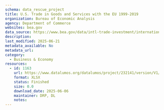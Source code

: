 ```yaml
---
schema: data_rescue_project 
title: U.S. Trade in Goods and Services with the EU 1999-2019
organization: Bureau of Economic Analysis
agency: Department of Commerce
websites: bea.gov
data_source: https://www.bea.gov/data/intl-trade-investment/international-trade-goods-and-services
description: 
last_modified: 2025-06-21
metadata_available: No
metadata_url: 
category:
  - Business & Economy 
resources:
  - id: 1163
    url: https://www.datalumos.org/datalumos/project/232141/version/V1/view
    format: XLSX
    status: Finished
    size: 0.0
    download_date: 2025-06-06
    maintainer: DRP, DL
    notes: 
---
```


